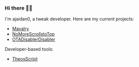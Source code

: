 ### Hi there 👋🏻

I'm ajaidan0, a tweak developer. Here are my current projects:

- [Mavalry](https://github.com/ajaidan0/mavalry)
- [NoMoreScrollstoTop](https://github.com/ajaidan0/nomorescrollstotop)
- [OTADisablerDisabler](https://github.com/ajaidan0/otadisablerdisabler)

Developer-based tools:

- [TheosScript](https://github.com/ajaidan0/theosscript)
